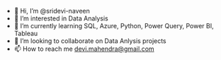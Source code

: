 - 👋 Hi, I’m @sridevi-naveen
- 👀 I’m interested in Data Analysis
- 🌱 I’m currently learning SQL, Azure, Python, Power Query, Power BI, Tableau
- 💞️ I’m looking to collaborate on Data Anlysis projects 
- 📫 How to reach me devi.mahendra@gmail.com

<!---
sridevi-naveen/sridevi-naveen is a ✨ special ✨ repository because its `README.md` (this file) appears on your GitHub profile.
You can click the Preview link to take a look at your changes.
--->
